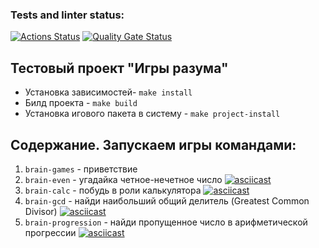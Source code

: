 ### Tests and linter status:
[![Actions Status](https://github.com/voroninadm/python-project-49/actions/workflows/hexlet-check.yml/badge.svg)](https://github.com/voroninadm/python-project-49/actions)
[![Quality Gate Status](https://sonarcloud.io/api/project_badges/measure?project=voroninadm_python-project-49&metric=alert_status)](https://sonarcloud.io/summary/new_code?id=voroninadm_python-project-49)


## Тестовый проект "Игры разума"

- Установка зависимостей- ```make install```
- Билд проекта - ``make build``
- Установка игового пакета в систему - ``make project-install``

## Содержание. Запускаем игры командами:
1. ``brain-games`` - приветствие
2. ``brain-even`` - угадайка четное-нечетное число
[![asciicast](https://asciinema.org/a/snLBxpeitJDjTyZdXtqeRANcE.svg)](https://asciinema.org/a/snLBxpeitJDjTyZdXtqeRANcE)
3. ``brain-calc`` - побудь в роли калькулятора
[![asciicast](https://asciinema.org/a/FKVOUDyzq8nVMT0bLRXIZRQ5P.svg)](https://asciinema.org/a/FKVOUDyzq8nVMT0bLRXIZRQ5P)
4. ``brain-gcd`` - найди наибольший общий делитель (Greatest Common Divisor)
[![asciicast](https://asciinema.org/a/4IOvl9qFyMO79k966mnEpACDo.svg)](https://asciinema.org/a/4IOvl9qFyMO79k966mnEpACDo)
5. ``brain-progression`` - найди пропущенное число в арифметической прогрессии
[![asciicast](https://asciinema.org/a/snLBxpeitJDjTyZdXtqeRANcE.svg)](https://asciinema.org/a/snLBxpeitJDjTyZdXtqeRANcE)